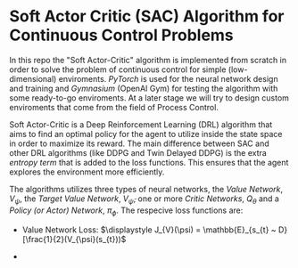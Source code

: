 # Soft Actor Critic (SAC) Algorithm for Continuous Control Problems

In this repo the "Soft Actor-Critic" algorithm is implemented from scratch in order to solve the problem of continuous control for simple (low-dimensional) enviroments. *PyTorch* is used for the neural network design and training and *Gymnasium* (OpenAI Gym) for testing the algorithm with some ready-to-go enviroments. At a later stage we will try to design custom enviroments that come from the field of Process Control.

Soft Actor-Critic is a Deep Reinforcement Learning (DRL) algorithm that aims to find an optimal policy for the agent to utilize inside the state space in order to maximize its reward. The main difference between SAC and other DRL algorithms (like DDPG and Twin Delayed DDPG) is the extra *entropy term* that is added to the loss functions. This ensures that the agent explores the environment more efficiently. 

The algorithms utilizes three types of neural networks, the *Value Network*, $V_{\psi}$, the *Target Value Network*, $V_{\bar{\psi}}$, one or more *Critic Networks*, $Q_{\theta}$ and a *Policy (or Actor) Network*, $\pi_{\phi}$. The respecive loss functions are:

* Value Network Loss: $\displaystyle J_{V}(\psi) = \mathbb{E}_{s_{t} ~ D}[\frac{1}{2}(V_{\psi}(s_{t}))$


- 
